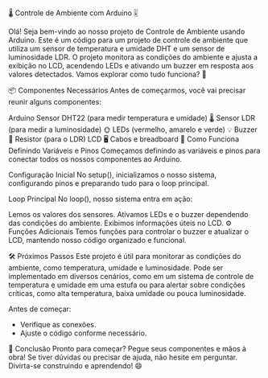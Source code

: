 🌡️ Controle de Ambiente com Arduino 🎚️


Olá! Seja bem-vindo ao nosso projeto de Controle de Ambiente usando Arduino. Este é um código para um projeto de controle de ambiente que utiliza um sensor de temperatura e umidade DHT e um sensor de luminosidade LDR. O projeto monitora as condições do ambiente e ajusta a exibição no LCD, acendendo LEDs e ativando um buzzer em resposta aos valores detectados. Vamos explorar como tudo funciona? 🧐

📦 Componentes Necessários
Antes de começarmos, você vai precisar reunir alguns componentes:

Arduino
Sensor DHT22 (para medir temperatura e umidade) 🌡️
Sensor LDR (para medir a luminosidade) 🌞
LEDs (vermelho, amarelo e verde) 💡
Buzzer 📣
Resistor (para o LDR)
LCD 🖥️
Cabos e breadboard
🤖 Como Funciona
Definindo Variáveis e Pinos
Começamos definindo as variáveis e pinos para conectar todos os nossos componentes ao Arduino.

Configuração Inicial
No setup(), inicializamos o nosso sistema, configurando pinos e preparando tudo para o loop principal.

Loop Principal
No loop(), nosso sistema entra em ação:

Lemos os valores dos sensores.
Ativamos LEDs e o buzzer dependendo das condições do ambiente.
Exibimos informações úteis no LCD.
⚙️ Funções Adicionais
Temos funções para controlar o buzzer e atualizar o LCD, mantendo nosso código organizado e funcional.

🛠️ Próximos Passos
Este projeto é útil para monitorar as condições do ambiente, como temperatura, umidade e luminosidade. Pode ser implementado em diversos cenários, como em um sistema de controle de temperatura e umidade em uma estufa ou para alertar sobre condições críticas, como alta temperatura, baixa umidade ou pouca luminosidade.

Antes de começar:

- Verifique as conexões.
- Ajuste o código conforme necessário.
  
🎉 Conclusão
Pronto para começar? Pegue seus componentes e mãos à obra! Se tiver dúvidas ou precisar de ajuda, não hesite em perguntar. Divirta-se construindo e aprendendo! 😄
